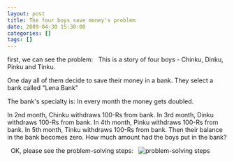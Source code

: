 ```yaml
---
layout: post
title: The four boys save money's problem
date: 2009-04-30 15:30:00
categories: []
tags: []
---
```

first, we can see the problem:
 
This is a story of four boys - Chinku, Dinku, Pinku and Tinku.

One day all of them decide to save their money in a bank. They select a
bank called "Lena Bank"

The bank's specialty is: In every month the money gets doubled.

In 2nd month, Chinku withdraws 100-Rs from bank.
In 3rd month, Dinku withdraws 100-Rs from bank.
In 4th month, Pinku withdraws 100-Rs from bank.
In 5th month, Tinku withdraws 100-Rs from bank. Then their balance in the
bank becomes zero.
How much amount had the boys put in the bank?

 
OK, please see the problem-solving steps:
 
![problem-solving steps](http://p.blog.csdn.net/images/p_blog_csdn_net/lgg201/EntryImages/20090430/boysstory.jpg)

